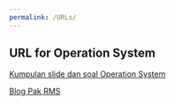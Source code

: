 ```yaml
---
permalink: /URLs/
---
```


## URL for Operation System 

[Kumpulan slide dan soal Operation System](https://os.vlsm.org/)

[Blog Pak RMS](https://rahmatm.samik-ibrahim.vlsm.org/)
